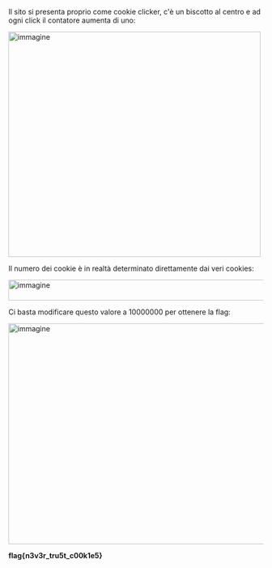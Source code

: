 Il sito si presenta proprio come cookie clicker, c'è un biscotto al centro e ad ogni click il contatore aumenta di uno:

<img width="498" height="445" alt="immagine" src="https://github.com/user-attachments/assets/a2443a6b-b1a4-4761-ab3c-407ad99f5861" />

Il numero dei cookie è in realtà determinato direttamente dai veri cookies:

<img width="750" height="41" alt="immagine" src="https://github.com/user-attachments/assets/4e4d53e5-df35-41ba-aa03-92ffe66c4055" />

Ci basta modificare questo valore a 10000000 per ottenere la flag:

<img width="1919" height="436" alt="immagine" src="https://github.com/user-attachments/assets/06b113a4-e310-4df7-bd9c-fff2ab2c980b" />

**flag{n3v3r_tru5t_c00k1e5}**
